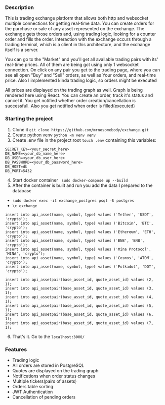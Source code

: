 ### Description

This is trading exchange platform that allows both http and websocket multiple connections for getting real-time data.
You can
create orders for the purchase or sale of any asset represented on the exchange. The exchange gets those orders and,
using trading logic, looking for a counter order and fills the order. Interaction with the exchange occurs through a
trading terminal, which is a client in this architecture, and the exchange itself is a server.

You can go to the "Market" and you'll get all available trading
pairs with its' real-time prices. All of them are being got using only 1
websocket connection. On click on any pair you get to the trading page, where you
can see all open "Buy" and "Sell" orders, as well as Your orders,
and real-time price. Also I implemented kinda trading logic, so orders might be
executed

All prices are displayed on the trading graph as well. Graph is being rendered
here using React. You can create an order, track it's status and cancel it.
You get notified whether order creation/cancellation is successfull. Also you get
notified when order is filled(executed)

### Starting the project

1. Clone it
   `git clone https://github.com/mrnosomebody/exchange.git`
2. Create python venv
   `python -m venv venv`
3. Create .env file in the project root `touch .env` containing this variables:

```
SECRET_KEY=<your_secret_here>
DB_NAME=<your_db_name_here>
DB_USER=<your_db_user_here>
DB_PASSWORD=<your_db_password_here>
DB_HOST=db
DB_PORT=5432
```

4. Start docker container
   ` sudo docker-compose up --build`
5. After the container is built and run you add the data I prepared to the database

+ `sudo docker exec -it exchange_postgres psql -U postgres`
+ `\c exchange`

```
insert into api_asset(name, symbol, type) values ('Tether', 'USDT', 'crypto');
insert into api_asset(name, symbol, type) values ('Bitcoin', 'BTC', 'crypto');
insert into api_asset(name, symbol, type) values ('Ethereum', 'ETH', 'crypto');
insert into api_asset(name, symbol, type) values ('BNB', 'BNB', 'crypto');
insert into api_asset(name, symbol, type) values ('Mina Protocol', 'MINA', 'crypto');
insert into api_asset(name, symbol, type) values ('Cosmos', 'ATOM', 'crypto');
insert into api_asset(name, symbol, type) values ('Polkadot', 'DOT', 'crypto');

insert into api_assetpair(base_asset_id, quote_asset_id) values (2, 1);
insert into api_assetpair(base_asset_id, quote_asset_id) values (3, 1);
insert into api_assetpair(base_asset_id, quote_asset_id) values (4, 1);
insert into api_assetpair(base_asset_id, quote_asset_id) values (5, 1);
insert into api_assetpair(base_asset_id, quote_asset_id) values (6, 1);
insert into api_assetpair(base_asset_id, quote_asset_id) values (7, 1); 
```
6.  That's it. Go to the `localhost:3000/`

### Features

- Trading logic
- All orders are stored in PostgreSQL
- Quotes are displayed on the trading graph
- Notifications when order status changes
- Multiple tickers(pairs of assets)
- Orders table sorting
- JWT Authentication
- Cancellation of pending orders